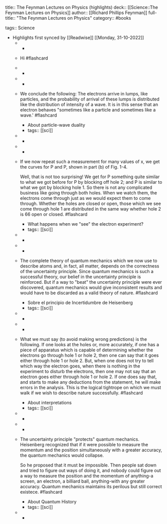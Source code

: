 title:: The Feynman Lectures on Physics (highlights)
deck:: [[Science::The Feynman Lectures on Physics]]
author:: [[Richard Phillips Feynman]]
full-title:: "The Feynman Lectures on Physics"
category:: #books

tags:: Science

- Highlights first synced by [[Readwise]] [[Monday, 31-10-2022]]
	- -
	- Hi #flashcard
	- -
	- -
	- We conclude the following: The electrons arrive in lumps, like particles, and the probability of arrival of these lumps is distributed like the distribution of intensity of a wave. It is in this sense that an electron behaves "sometimes like a particle and sometimes like a wave.' #flashcard
		- About particle-wave duality
		- tags:: [[sci]]
	- -
	- -
	- If we now repeat such a measurement for many values of x, we get the curves for P and P, shown in part (b) of Fig. 1-4.
	  
	  Well, that is not too surprising! We get for P something quite similar to what we got before for P by blocking off hole 2; and P is similar to what we got by blocking hole 1. So there is not any complicated business like going through both holes. When we watch them, the electrons come through just as we would expect them to come through. Whether the holes are closed or open, those which we see come through hole 1 are distributed in the same way whether hole 2 is 66 open or closed. #flashcard
		- What happens when we "see" the electron experiment?
		- tags:: [[sci]]
	- -
	- -
	- The complete theory of quantum mechanics which we now use to describe atoms and, in fact, all matter, depends on the correctness of the uncertainty principle. Since quantum mechanics is such a successful theory, our belief in the uncertainty principle is reinforced. But if a way to "beat" the uncertainty principle were ever discovered, quantum mechanics would give inconsistent results and would have to be discarded as a valid theory of nature. #flashcard
		- Sobre el principio de Incertidumbre de Heisenberg
		- tags:: [[sci]]
	- -
	- -
	- What we must say (to avoid making wrong predictions) is the following. If one looks at the holes or, more accurately, if one has a piece of apparatus which is capable of determining whether the electrons go through hole 1 or hole 2, then one can say that it goes either through hole 1 or hole 2. But, when one does not try to tell which way the electron goes, when there is nothing in the experiment to disturb the electrons, then one may not say that an electron goes either through hole 1 or hole 2. If one does say that, and starts to make any deductions from the statement, he will make errors in the analysis. This is the logical tightrope on which we must walk if we wish to describe nature successfully. #flashcard
		- About interpretations
		- tags:: [[sci]]
	- -
	- -
	- The uncertainty principle "protects" quantum mechanics. Heisenberg recognized that if it were possible to measure the momentum and the position simultaneously with a greater accuracy, the quantum mechanics would collapse.
	  
	  So he proposed that it must be impossible. Then people sat down and tried to figure out ways of doing it, and nobody could figure out a way to measure the position and the momentum of anything-a screen, an electron, a billiard ball, anything-with any greater accuracy. Quantum mechanics maintains its perilous but still correct existece. #flashcard
		- About Quantum History
		- tags:: [[sci]]
	- -